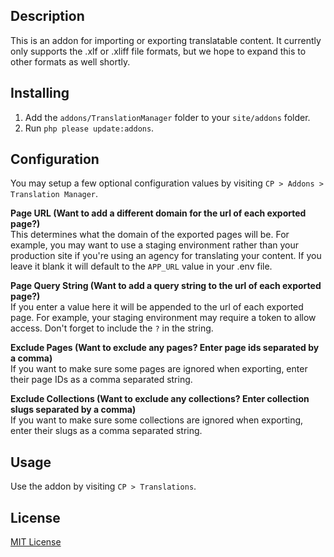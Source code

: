 ## Description
This is an addon for importing or exporting translatable content. It currently only supports the .xlf or .xliff file formats, but we hope to expand this to other formats as well shortly.

## Installing
1. Add the `addons/TranslationManager` folder to your `site/addons` folder.
2. Run `php please update:addons`.

## Configuration
You may setup a few optional configuration values by visiting `CP > Addons > Translation Manager`.

**Page URL (Want to add a different domain for the url of each exported page?)**  
This determines what the domain of the exported pages will be. For example, you may want to use a staging environment rather than your production site if you're using an agency for translating your content. If you leave it blank it will default to the `APP_URL` value in your .env file.

**Page Query String (Want to add a query string to the url of each exported page?)**  
If you enter a value here it will be appended to the url of each exported page. For example, your staging environment may require a token to allow access. Don't forget to include the `?` in the string.

**Exclude Pages (Want to exclude any pages? Enter page ids separated by a comma)**  
If you want to make sure some pages are ignored when exporting, enter their page IDs as a comma separated string.

**Exclude Collections (Want to exclude any collections? Enter collection slugs separated by a comma)**  
If you want to make sure some collections are ignored when exporting, enter their slugs as a comma separated string.

## Usage
Use the addon by visiting `CP > Translations`.

## License
[MIT License](http://emd.mit-license.org)